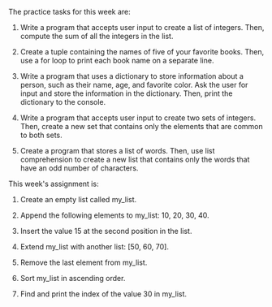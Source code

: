 The practice tasks for this week are:

1. Write a program that accepts user input to create a list of integers. Then, compute the sum of all the integers in the list.

2. Create a tuple containing the names of five of your favorite books. Then, use a for loop to print each book name on a separate line.

3. Write a program that uses a dictionary to store information about a person, such as their name, age, and favorite color. Ask the user for input and store the information in the dictionary. Then, print the dictionary to the console.

4. Write a program that accepts user input to create two sets of integers. Then, create a new set that contains only the elements that are common to both sets.

5. Create a program that stores a list of words. Then, use list comprehension to create a new list that contains only the words that have an odd number of characters.

This week's assignment is:

1. Create an empty list called my_list.

2. Append the following elements to my_list: 10, 20, 30, 40.

3. Insert the value 15 at the second position in the list.

4. Extend my_list with another list: [50, 60, 70].

5. Remove the last element from my_list.

6. Sort my_list in ascending order.

7. Find and print the index of the value 30 in my_list.